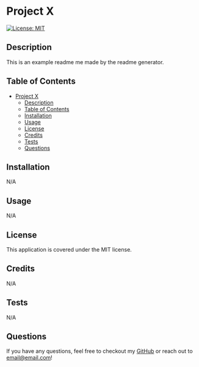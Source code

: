 # Project X

[![License: MIT](https://img.shields.io/badge/license-MIT-green)](https://opensource.org/licenses/mit)

## Description

This is an example readme me made by the readme generator.

## Table of Contents

- [Project X](#project-x)
  - [Description](#description)
  - [Table of Contents](#table-of-contents)
  - [Installation](#installation)
  - [Usage](#usage)
  - [License](#license)
  - [Credits](#credits)
  - [Tests](#tests)
  - [Questions](#questions)



## Installation

N/A

## Usage

N/A

## License

This application is covered under the MIT license.

## Credits

N/A

## Tests

N/A

## Questions

If you have any questions, feel free to checkout my [GitHub](https://github.com/githubUsername123) or reach out to email@email.com!
